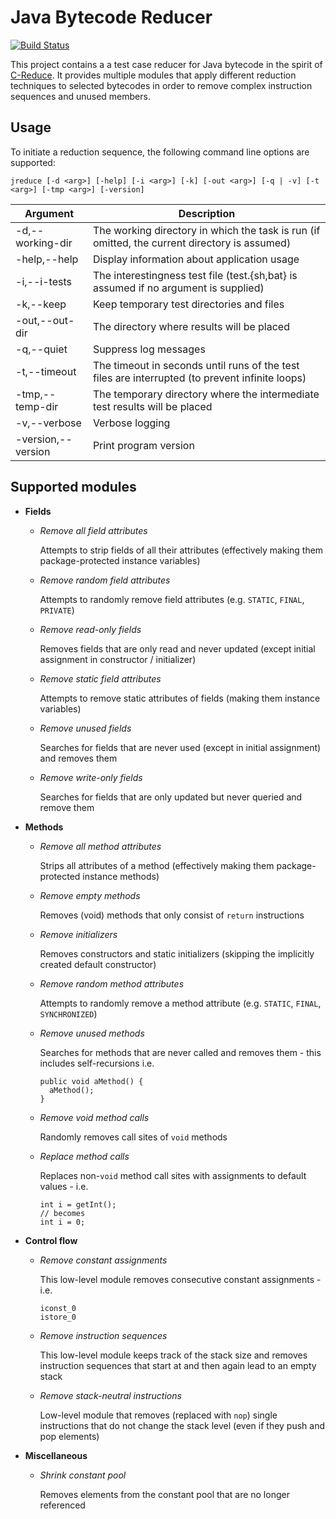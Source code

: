 # Java Bytecode Reducer
[![Build Status](https://travis-ci.org/jku-ssw/java-bytecode-reducer.svg?branch=master)](https://travis-ci.org/jku-ssw/java-bytecode-reducer)

This project contains a a test case reducer for Java bytecode in the spirit of [C-Reduce](https://github.com/csmith-project/creduce).
It provides multiple modules that apply different reduction techniques to selected bytecodes
in order to remove complex instruction sequences and unused members.

## Usage
To initiate a reduction sequence, the following command line options are supported:

`jreduce [-d <arg>] [-help] [-i <arg>] [-k] [-out <arg>] [-q | -v] [-t <arg>] [-tmp <arg>] [-version]`

| Argument                | Description                                                                                      |
|-------------------------|--------------------------------------------------------------------------------------------------|
| -d,--working-dir <arg>  | The working directory in which the task is run (if omitted, the current directory is assumed)    |
| -help,--help            | Display information about application usage                                                      |
| -i,--i-tests <arg>      | The interestingness test file (test.{sh,bat} is assumed if no argument is supplied)              |
| -k,--keep               | Keep temporary test directories and files                                                        |
| -out,--out-dir <arg>    | The directory where results will be placed                                                       |
| -q,--quiet              | Suppress log messages                                                                            |
| -t,--timeout <arg>      | The timeout in seconds until runs of the test files are interrupted (to prevent infinite loops)  |
| -tmp,--temp-dir <arg>   | The temporary directory where the intermediate test results will be placed                       |
| -v,--verbose            | Verbose logging                                                                                  |
| -version,--version      | Print program version                                                                            |

## Supported modules

* **Fields**

  * *Remove all field attributes*
      
    Attempts to strip fields of all their attributes (effectively making them package-protected instance variables)
  
  * *Remove random field attributes*
  
    Attempts to randomly remove field attributes (e.g. `STATIC`, `FINAL`, `PRIVATE`)
  
  * *Remove read-only fields*
    
    Removes fields that are only read and never updated (except initial assignment in constructor / initializer)
  
  * *Remove static field attributes*
  
    Attempts to remove static attributes of fields (making them instance variables)
  
  * *Remove unused fields*
  
    Searches for fields that are never used (except in initial assignment) and removes them
  
  * *Remove write-only fields*
  
    Searches for fields that are only updated but never queried and remove them

* **Methods**
  
  * *Remove all method attributes*
  
    Strips all attributes of a method (effectively making them package-protected instance methods)
  
  * *Remove empty methods*
  
    Removes (void) methods that only consist of `return` instructions
  
  * *Remove initializers*
  
    Removes constructors and static initializers (skipping the implicitly created default constructor)
  
  * *Remove random method attributes*
  
    Attempts to randomly remove a method attribute (e.g. `STATIC`, `FINAL`, `SYNCHRONIZED`)
  
  * *Remove unused methods*
    
    Searches for methods that are never called and removes them - this includes self-recursions i.e. 
    ```
    public void aMethod() {
      aMethod();
    }
    ```
    
  * *Remove void method calls*
  
    Randomly removes call sites of `void` methods
  
  * *Replace method calls*
  
    Replaces non-`void` method call sites with assignments to default values - i.e.
    ```
    int i = getInt();
    // becomes
    int i = 0;
    ```

* **Control flow**
  
  * *Remove constant assignments*
  
    This low-level module removes consecutive constant assignments - i.e.
    ```
    iconst_0
    istore_0
    ```
  
  * *Remove instruction sequences*
  
    This low-level module keeps track of the stack size and removes instruction sequences that start at and then again lead to an empty stack
  
  * *Remove stack-neutral instructions*

    Low-level module that removes (replaced with `nop`) single instructions that do not change the stack level (even if they push and pop elements)

* **Miscellaneous**
  
  * *Shrink constant pool*

    Removes elements from the constant pool that are no longer referenced

